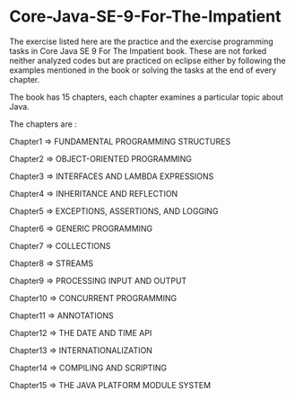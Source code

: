 # Core-Java-SE-9-For-The-Impatient

The exercise listed here are the practice and the exercise programming tasks in Core Java SE 9 For The Impatient book. These are not forked neither analyzed codes but are practiced on eclipse either by following the examples mentioned in the book or solving the tasks at the end of every chapter. 

The book has 15 chapters, each chapter examines a particular topic about Java. 

The chapters are : 

Chapter1 => FUNDAMENTAL PROGRAMMING STRUCTURES

Chapter2 => OBJECT-ORIENTED PROGRAMMING

Chapter3 => INTERFACES AND LAMBDA EXPRESSIONS

Chapter4 => INHERITANCE AND REFLECTION

Chapter5 => EXCEPTIONS, ASSERTIONS, AND LOGGING

Chapter6 => GENERIC PROGRAMMING

Chapter7 => COLLECTIONS

Chapter8 => STREAMS

Chapter9 => PROCESSING INPUT AND OUTPUT

Chapter10 => CONCURRENT PROGRAMMING

Chapter11 => ANNOTATIONS

Chapter12 => THE DATE AND TIME API

Chapter13 => INTERNATIONALIZATION

Chapter14 => COMPILING AND SCRIPTING

Chapter15 => THE JAVA PLATFORM MODULE SYSTEM
